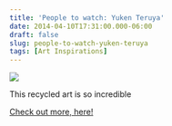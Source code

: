 ```yaml
---
title: 'People to watch: Yuken Teruya'
date: 2014-04-10T17:31:00.000-06:00
draft: false
slug: people-to-watch-yuken-teruya
tags: [Art Inspirations]
---
```


![](/images/blog/legacy/large_corner3.jpg)

This recycled art is so incredible  
  
[Check out more, here!](http://www.yukenteruyastudio.com/CustomContentRetrieve.aspx?ID=1169747)